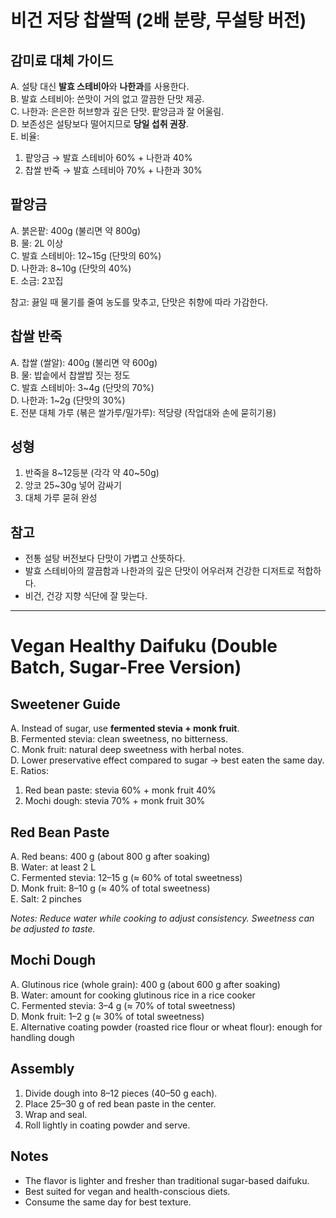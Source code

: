  # 비건 저당 찹쌀떡 (2배 분량, 무설탕 버전)

## 감미료 대체 가이드
A. 설탕 대신 **발효 스테비아**와 **나한과**를 사용한다.  
B. 발효 스테비아: 쓴맛이 거의 없고 깔끔한 단맛 제공.  
C. 나한과: 은은한 허브향과 깊은 단맛. 팥앙금과 잘 어울림.  
D. 보존성은 설탕보다 떨어지므로 **당일 섭취 권장**.  
E. 비율:  
1) 팥앙금 → 발효 스테비아 60% + 나한과 40%  
2) 찹쌀 반죽 → 발효 스테비아 70% + 나한과 30%  

## 팥앙금
A. 붉은팥: 400g (불리면 약 800g)  
B. 물: 2L 이상  
C. 발효 스테비아: 12~15g (단맛의 60%)  
D. 나한과: 8~10g (단맛의 40%)  
E. 소금: 2꼬집  

참고: 끓일 때 물기를 줄여 농도를 맞추고, 단맛은 취향에 따라 가감한다.  

## 찹쌀 반죽
A. 찹쌀 (쌀알): 400g (불리면 약 600g)  
B. 물: 밥솥에서 찹쌀밥 짓는 정도  
C. 발효 스테비아: 3~4g (단맛의 70%)  
D. 나한과: 1~2g (단맛의 30%)  
E. 전분 대체 가루 (볶은 쌀가루/밀가루): 적당량 (작업대와 손에 묻히기용)  

## 성형
1) 반죽을 8~12등분 (각각 약 40~50g)  
2) 앙코 25~30g 넣어 감싸기  
3) 대체 가루 묻혀 완성  

## 참고
- 전통 설탕 버전보다 단맛이 가볍고 산뜻하다.  
- 발효 스테비아의 깔끔함과 나한과의 깊은 단맛이 어우러져 건강한 디저트로 적합하다.  
- 비건, 건강 지향 식단에 잘 맞는다.  


---

# Vegan Healthy Daifuku (Double Batch, Sugar-Free Version)

## Sweetener Guide
A. Instead of sugar, use **fermented stevia + monk fruit**.  
B. Fermented stevia: clean sweetness, no bitterness.  
C. Monk fruit: natural deep sweetness with herbal notes.  
D. Lower preservative effect compared to sugar → best eaten the same day.  
E. Ratios:
   1) Red bean paste: stevia 60% + monk fruit 40%  
   2) Mochi dough: stevia 70% + monk fruit 30%  

## Red Bean Paste
A. Red beans: 400 g (about 800 g after soaking)  
B. Water: at least 2 L  
C. Fermented stevia: 12–15 g (≈ 60% of total sweetness)  
D. Monk fruit: 8–10 g (≈ 40% of total sweetness)  
E. Salt: 2 pinches  

*Notes: Reduce water while cooking to adjust consistency. Sweetness can be adjusted to taste.*

## Mochi Dough
A. Glutinous rice (whole grain): 400 g (about 600 g after soaking)  
B. Water: amount for cooking glutinous rice in a rice cooker  
C. Fermented stevia: 3–4 g (≈ 70% of total sweetness)  
D. Monk fruit: 1–2 g (≈ 30% of total sweetness)  
E. Alternative coating powder (roasted rice flour or wheat flour): enough for handling dough  

## Assembly
1) Divide dough into 8–12 pieces (40–50 g each).  
2) Place 25–30 g of red bean paste in the center.  
3) Wrap and seal.  
4) Roll lightly in coating powder and serve.  

## Notes
- The flavor is lighter and fresher than traditional sugar-based daifuku.  
- Best suited for vegan and health-conscious diets.  
- Consume the same day for best texture.  
